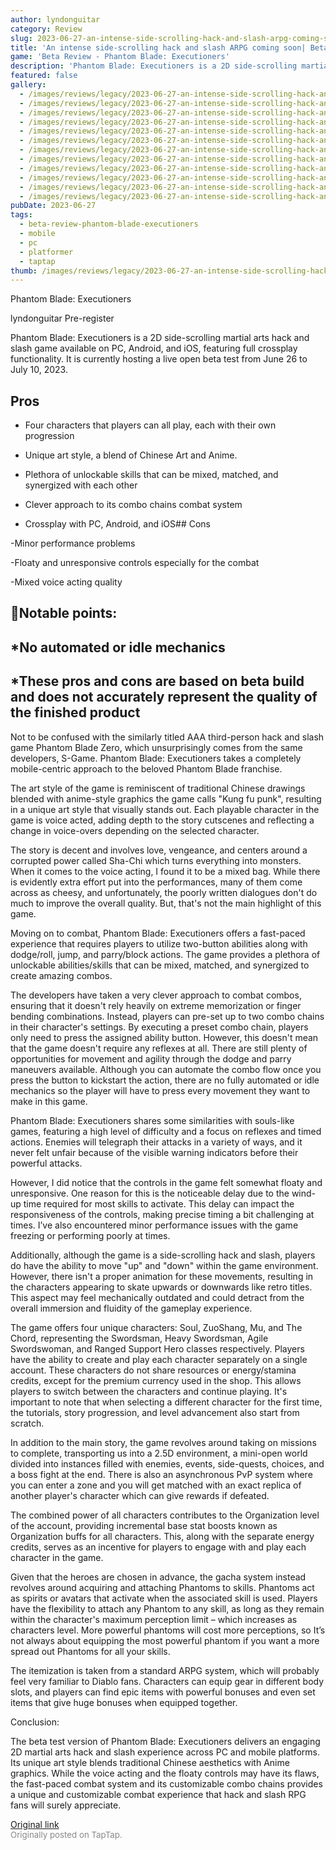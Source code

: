 ```yaml
---
author: lyndonguitar
category: Review
slug: 2023-06-27-an-intense-side-scrolling-hack-and-slash-arpg-coming-soon-beta-review-phantom-blade-exe
title: 'An intense side-scrolling hack and slash ARPG coming soon| Beta Review - Phantom Blade: Executioners'
game: 'Beta Review - Phantom Blade: Executioners'
description: 'Phantom Blade: Executioners is a 2D side-scrolling martial arts hack and slash game available on PC, Android, and iOS, featuring full crossplay functionality. It is currently hosting a live open beta test from June 26 to July 10, 2023.'
featured: false
gallery:
  - /images/reviews/legacy/2023-06-27-an-intense-side-scrolling-hack-and-slash-arpg-coming-soon-beta-review---phantom-blade-exe-0.avif
  - /images/reviews/legacy/2023-06-27-an-intense-side-scrolling-hack-and-slash-arpg-coming-soon-beta-review---phantom-blade-exe-1.avif
  - /images/reviews/legacy/2023-06-27-an-intense-side-scrolling-hack-and-slash-arpg-coming-soon-beta-review---phantom-blade-exe-2.avif
  - /images/reviews/legacy/2023-06-27-an-intense-side-scrolling-hack-and-slash-arpg-coming-soon-beta-review---phantom-blade-exe-3.avif
  - /images/reviews/legacy/2023-06-27-an-intense-side-scrolling-hack-and-slash-arpg-coming-soon-beta-review---phantom-blade-exe-4.avif
  - /images/reviews/legacy/2023-06-27-an-intense-side-scrolling-hack-and-slash-arpg-coming-soon-beta-review---phantom-blade-exe-5.avif
  - /images/reviews/legacy/2023-06-27-an-intense-side-scrolling-hack-and-slash-arpg-coming-soon-beta-review---phantom-blade-exe-6.avif
  - /images/reviews/legacy/2023-06-27-an-intense-side-scrolling-hack-and-slash-arpg-coming-soon-beta-review---phantom-blade-exe-7.avif
  - /images/reviews/legacy/2023-06-27-an-intense-side-scrolling-hack-and-slash-arpg-coming-soon-beta-review---phantom-blade-exe-8.avif
  - /images/reviews/legacy/2023-06-27-an-intense-side-scrolling-hack-and-slash-arpg-coming-soon-beta-review---phantom-blade-exe-9.avif
  - /images/reviews/legacy/2023-06-27-an-intense-side-scrolling-hack-and-slash-arpg-coming-soon-beta-review---phantom-blade-exe-10.avif
  - /images/reviews/legacy/2023-06-27-an-intense-side-scrolling-hack-and-slash-arpg-coming-soon-beta-review---phantom-blade-exe-11.avif
pubDate: 2023-06-27
tags:
  - beta-review-phantom-blade-executioners
  - mobile
  - pc
  - platformer
  - taptap
thumb: /images/reviews/legacy/2023-06-27-an-intense-side-scrolling-hack-and-slash-arpg-coming-soon-beta-review---phantom-blade-exe-0.avif
---
```


Phantom Blade: Executioners

lyndonguitar
Pre-register

Phantom Blade: Executioners is a 2D side-scrolling martial arts hack and slash game available on PC, Android, and iOS, featuring full crossplay functionality. It is currently hosting a live open beta test from June 26 to July 10, 2023.




## Pros



- Four characters that players can all play, each with their own progression


- Unique art style, a blend of Chinese Art and Anime.


- Plethora of unlockable skills that can be mixed, matched, and synergized with each other


- Clever approach to its combo chains combat system


- Crossplay with PC, Android, and iOS## Cons


-Minor performance problems

-Floaty and unresponsive controls especially for the combat

-Mixed voice acting quality


## 📝Notable points:


## *No automated or idle mechanics


## *These pros and cons are based on beta build and does not accurately represent the quality of the finished product

Not to be confused with the similarly titled AAA third-person hack and slash game Phantom Blade Zero, which unsurprisingly comes from the same developers, S-Game. Phantom Blade: Executioners takes a completely mobile-centric approach to the beloved Phantom Blade franchise.

The art style of the game is reminiscent of traditional Chinese drawings blended with anime-style graphics the game calls "Kung fu punk", resulting in a unique art style that visually stands out. Each playable character in the game is voice acted, adding depth to the story cutscenes and reflecting a change in voice-overs depending on the selected character.

The story is decent and involves love, vengeance, and centers around a corrupted power called Sha-Chi which turns everything into monsters. When it comes to the voice acting, I found it to be a mixed bag. While there is evidently extra effort put into the performances, many of them come across as cheesy, and unfortunately, the poorly written dialogues don't do much to improve the overall quality. But, that's not the main highlight of this game.

Moving on to combat, Phantom Blade: Executioners offers a fast-paced  experience that requires players to utilize two-button abilities along with dodge/roll, jump, and parry/block actions. The game provides a plethora of unlockable abilities/skills that can be mixed, matched, and synergized to create amazing combos.

The developers have taken a very clever approach to combat combos, ensuring that it doesn't rely heavily on extreme memorization or finger bending combinations. Instead, players can pre-set up to two combo chains in their character's settings. By executing a preset combo chain, players only need to press the assigned ability button. However, this doesn't mean that the game doesn't require any reflexes at all. There are still plenty of opportunities for movement and agility through the dodge and parry maneuvers available. Although you can automate the combo flow once you press the button to kickstart the action, there are no fully automated or idle mechanics so the player will have to press every movement they want to make in this game.

Phantom Blade: Executioners shares some similarities with souls-like games, featuring a high level of difficulty and a focus on reflexes and timed actions. Enemies will telegraph their attacks in a variety of ways, and it never felt unfair because of the visible warning indicators before their powerful attacks.

However, I did notice that the controls in the game felt somewhat floaty and unresponsive. One reason for this is the noticeable delay due to the wind-up time required for most skills to activate. This delay can impact the responsiveness of the controls, making precise timing a bit challenging at times. I’ve also encountered minor performance issues with the game freezing or performing poorly at times.

Additionally, although the game is a side-scrolling hack and slash, players do have the ability to move "up" and "down" within the game environment. However, there isn't a proper animation for these movements, resulting in the characters appearing to skate upwards or downwards like retro titles. This aspect may feel mechanically outdated and could detract from the overall immersion and fluidity of the gameplay experience.

The game offers four unique characters: Soul, ZuoShang, Mu, and The Chord, representing the Swordsman, Heavy Swordsman, Agile Swordswoman, and Ranged Support Hero classes respectively. Players have the ability to create and play each character separately on a single account. These characters do not share resources or energy/stamina credits, except for the premium currency used in the shop. This allows players to switch between the characters and continue playing. It's important to note that when selecting a different character for the first time, the tutorials, story progression, and level advancement also start from scratch.

In addition to the main story, the game revolves around taking on missions to complete, transporting us into a 2.5D environment, a mini-open world divided into instances filled with enemies, events, side-quests, choices, and a boss fight at the end. There is also an asynchronous PvP system where you can enter a zone and you will get matched with an exact replica of another player's character which can give rewards if defeated.

The combined power of all characters contributes to the Organization level of the account, providing incremental base stat boosts known as Organization buffs for all characters. This, along with the separate energy credits, serves as an incentive for players to engage with and play each character in the game.

Given that the heroes are chosen in advance, the gacha system instead revolves around acquiring and attaching Phantoms to skills. Phantoms act as spirits or avatars that activate when the associated skill is used. Players have the flexibility to attach any Phantom to any skill, as long as they remain within the character's maximum perception limit – which increases as characters level. More powerful phantoms will cost more perceptions, so It’s not always about equipping the most powerful phantom if you want a more spread out Phantoms for all your skills.

The itemization is taken from a standard ARPG system, which will probably feel very familiar to Diablo fans. Characters can equip gear in different body slots, and players can find epic items with powerful bonuses and even set items that give huge bonuses when equipped together.

Conclusion:

The beta test version of Phantom Blade: Executioners delivers an engaging 2D martial arts hack and slash experience across PC and mobile platforms. Its unique art style blends traditional Chinese aesthetics with Anime graphics. While the voice acting and the floaty controls may have its flaws, the fast-paced combat system and its customizable combo chains provides a unique and customizable combat experience that hack and slash RPG fans will surely appreciate.

[Original link](https://www.taptap.io/post/5913819)<br><span style="font-size: 0.95em; color: #888;">Originally posted on TapTap.</span>